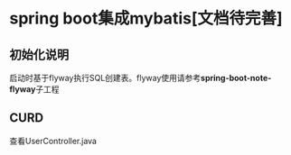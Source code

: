 # spring boot集成mybatis[文档待完善]

## 初始化说明
启动时基于flyway执行SQL创建表。flyway使用请参考**spring-boot-note-flyway**子工程

## CURD
查看UserController.java